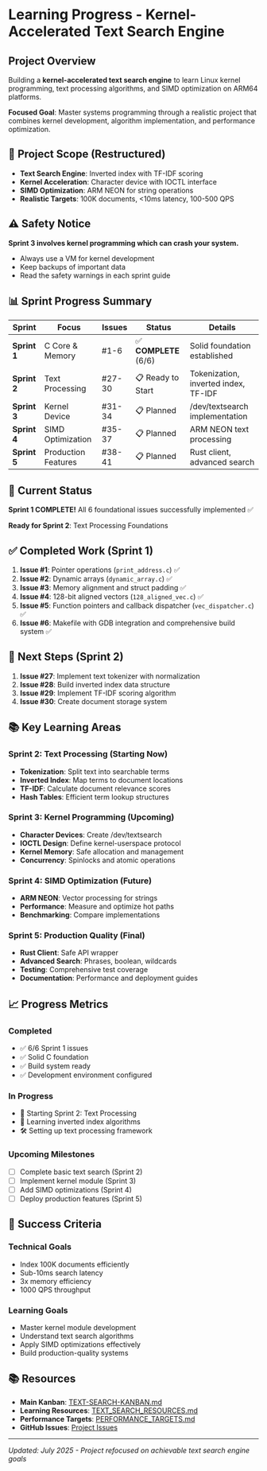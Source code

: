 # Learning Progress - Kernel-Accelerated Text Search Engine

## Project Overview
Building a **kernel-accelerated text search engine** to learn Linux kernel programming, text processing algorithms, and SIMD optimization on ARM64 platforms.

**Focused Goal**: Master systems programming through a realistic project that combines kernel development, algorithm implementation, and performance optimization.

## 🎯 Project Scope (Restructured)
- **Text Search Engine**: Inverted index with TF-IDF scoring
- **Kernel Acceleration**: Character device with IOCTL interface
- **SIMD Optimization**: ARM NEON for string operations
- **Realistic Targets**: 100K documents, <10ms latency, 100-500 QPS

## ⚠️ Safety Notice
**Sprint 3 involves kernel programming which can crash your system.**
- Always use a VM for kernel development
- Keep backups of important data
- Read the safety warnings in each sprint guide

## 📊 Sprint Progress Summary

| Sprint | Focus | Issues | Status | Details |
|--------|-------|--------|--------|---------|
| **Sprint 1** | C Core & Memory | #1-6 | ✅ **COMPLETE** (6/6) | Solid foundation established |
| **Sprint 2** | Text Processing | #27-30 | 📋 Ready to Start | Tokenization, inverted index, TF-IDF |
| **Sprint 3** | Kernel Device | #31-34 | 📋 Planned | /dev/textsearch implementation |
| **Sprint 4** | SIMD Optimization | #35-37 | 📋 Planned | ARM NEON text processing |
| **Sprint 5** | Production Features | #38-41 | 📋 Planned | Rust client, advanced search |

## 🎉 Current Status
**Sprint 1 COMPLETE!** All 6 foundational issues successfully implemented ✅

**Ready for Sprint 2**: Text Processing Foundations

## ✅ Completed Work (Sprint 1)
1. **Issue #1**: Pointer operations (`print_address.c`) ✅
2. **Issue #2**: Dynamic arrays (`dynamic_array.c`) ✅ 
3. **Issue #3**: Memory alignment and struct padding ✅
4. **Issue #4**: 128-bit aligned vectors (`128_aligned_vec.c`) ✅
5. **Issue #5**: Function pointers and callback dispatcher (`vec_dispatcher.c`) ✅
6. **Issue #6**: Makefile with GDB integration and comprehensive build system ✅

## 🚀 Next Steps (Sprint 2)
1. **Issue #27**: Implement text tokenizer with normalization
2. **Issue #28**: Build inverted index data structure
3. **Issue #29**: Implement TF-IDF scoring algorithm
4. **Issue #30**: Create document storage system

## 📚 Key Learning Areas

### Sprint 2: Text Processing (Starting Now)
- **Tokenization**: Split text into searchable terms
- **Inverted Index**: Map terms to document locations
- **TF-IDF**: Calculate document relevance scores
- **Hash Tables**: Efficient term lookup structures

### Sprint 3: Kernel Programming (Upcoming)
- **Character Devices**: Create /dev/textsearch
- **IOCTL Design**: Define kernel-userspace protocol
- **Kernel Memory**: Safe allocation and management
- **Concurrency**: Spinlocks and atomic operations

### Sprint 4: SIMD Optimization (Future)
- **ARM NEON**: Vector processing for strings
- **Performance**: Measure and optimize hot paths
- **Benchmarking**: Compare implementations

### Sprint 5: Production Quality (Final)
- **Rust Client**: Safe API wrapper
- **Advanced Search**: Phrases, boolean, wildcards
- **Testing**: Comprehensive test coverage
- **Documentation**: Performance and deployment guides

## 📈 Progress Metrics

### Completed
- ✅ 6/6 Sprint 1 issues
- ✅ Solid C foundation
- ✅ Build system ready
- ✅ Development environment configured

### In Progress
- 🔄 Starting Sprint 2: Text Processing
- 📖 Learning inverted index algorithms
- 🛠️ Setting up text processing framework

### Upcoming Milestones
- [ ] Complete basic text search (Sprint 2)
- [ ] Implement kernel module (Sprint 3)
- [ ] Add SIMD optimizations (Sprint 4)
- [ ] Deploy production features (Sprint 5)

## 🎯 Success Criteria

### Technical Goals
- Index 100K documents efficiently
- Sub-10ms search latency
- 3x memory efficiency
- 1000 QPS throughput

### Learning Goals
- Master kernel module development
- Understand text search algorithms
- Apply SIMD optimizations effectively
- Build production-quality systems

## 📚 Resources
- **Main Kanban**: [TEXT-SEARCH-KANBAN.md](TEXT-SEARCH-KANBAN.md)
- **Learning Resources**: [TEXT_SEARCH_RESOURCES.md](TEXT_SEARCH_RESOURCES.md)
- **Performance Targets**: [PERFORMANCE_TARGETS.md](PERFORMANCE_TARGETS.md)
- **GitHub Issues**: [Project Issues](https://github.com/[username]/kernel-text-search/issues)

---

*Updated: July 2025 - Project refocused on achievable text search engine goals*